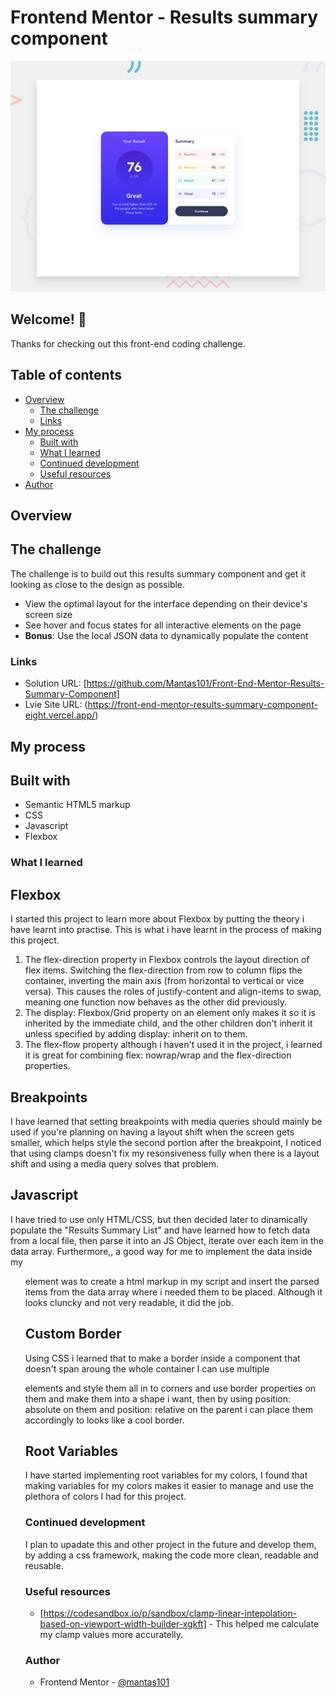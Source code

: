 # Frontend Mentor - Results summary component

![Design preview for the Results summary component coding challenge](./design/desktop-preview.jpg)

## Welcome! 👋

Thanks for checking out this front-end coding challenge.

## Table of contents

- [Overview](#overview)
  - [The challenge](#the-challenge)
  - [Links](#links)
- [My process](#my-process)
  - [Built with](#built-with)
  - [What I learned](#what-i-learned)
  - [Continued development](#continued-development)
  - [Useful resources](#useful-resources)
- [Author](#author)

## Overview

## The challenge

The challenge is to build out this results summary component and get it looking as close to the design as possible.

- View the optimal layout for the interface depending on their device's screen size
- See hover and focus states for all interactive elements on the page
- **Bonus**: Use the local JSON data to dynamically populate the content

### Links

  - Solution URL: [https://github.com/Mantas101/Front-End-Mentor-Results-Summary-Component]
  - Lvie Site URL: (https://front-end-mentor-results-summary-component-eight.vercel.app/)

## My process

## Built with

- Semantic HTML5 markup
- CSS
- Javascript
- Flexbox

### What I learned

## Flexbox

I started this project to learn more about Flexbox by putting the theory i have learnt into practise.
This is what i have learnt in the process of making this project.

  1. The flex-direction property in Flexbox controls the layout direction of flex items.
  Switching the flex-direction from row to column flips the container, inverting the main axis (from horizontal to vertical or vice versa). This causes the roles of justify-content and align-items to swap, meaning one function now behaves as the other did previously.
  2. The display: Flexbox/Grid property on an element only makes it so it is inherited by the immediate child, and the other children don't inherit it unless specified by adding display: inherit on to them.
  3. The flex-flow property although i haven't used it in the project, i learned it is great for combining flex: nowrap/wrap and the flex-direction properties.

## Breakpoints

I have learned that setting breakpoints with media queries should mainly be used if you're planning on having a layout shift when the screen gets smaller, which helps style the second portion after the breakpoint, I noticed that using clamps doesn't fix my resonsiveness fully when there is a layout shift and using a media query solves that problem.

## Javascript

I have tried to use only HTML/CSS, but then decided later to dinamically populate the "Results Summary List" and have learned how to fetch data from a local file, then parse it into an JS Object, iterate over each item in the data array. Furthermore,, a good way for me to implement the data inside my <ul> element was to create a html markup in my script and insert the parsed items from the data array where i needed them to be placed. Although it looks cluncky and not very readable, it did the job.

## Custom Border

Using CSS i learned that to make a border inside a component that doesn't span aroung the whole container I can use multiple <div> elements and style them all in to corners and use border properties on them and make them into a shape i want, then by using position: absolute on them and position: relative on the parent i can place them accordingly to looks like a cool border.

## Root Variables

I have started implementing root variables for my colors, I found that making variables for my colors makes it easier to manage and use the plethora of colors I had for this project.

### Continued development

I plan to upadate this and other project in the future and develop them, by adding a css framework, making the code more clean, readable and reusable.

### Useful resources

- [https://codesandbox.io/p/sandbox/clamp-linear-intepolation-based-on-viewport-width-builder-xgkft] - This helped me calculate my clamp values more accuratelly.

### Author

- Frontend Mentor - [@mantas101](https://www.frontendmentor.io/profile/mantas101)
  
